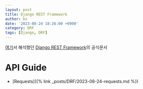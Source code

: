 ```yaml
---
layout: post
title: Django REST Framework
author: bs
date: '2023-08-24 18:26:00 +0900'
category: DRF
tags: [Django, DRF]
---
```


[여기](https://github.com/lemon-lime-honey/TIL/tree/main/drf)서 해석했던 [Django REST Framework](https://www.django-rest-framework.org/)의 공식문서

# API Guide
- [Requests]({% link _posts/DRF/2023-08-24-requests.md %})